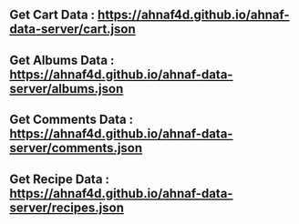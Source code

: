 ## Get Cart Data : https://ahnaf4d.github.io/ahnaf-data-server/cart.json
## Get Albums Data : https://ahnaf4d.github.io/ahnaf-data-server/albums.json
## Get Comments Data : https://ahnaf4d.github.io/ahnaf-data-server/comments.json
## Get Recipe Data : https://ahnaf4d.github.io/ahnaf-data-server/recipes.json